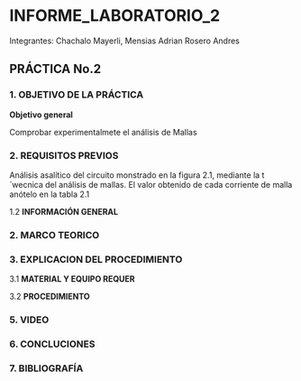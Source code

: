# INFORME_LABORATORIO_2

Integrantes: Chachalo Mayerli, Mensias Adrian Rosero Andres

## **PRÁCTICA No.2**

### 1.  OBJETIVO DE LA PRÁCTICA

**Objetivo general** 

Comprobar experimentalmete el análisis de Mallas

### 2. **REQUISITOS PREVIOS** 

Análisis asalítico del circuito monstrado en la figura 2.1, mediante la t´wecnica del análisis de mallas. El valor obtenido de cada corriente de malla anótelo en la tabla 2.1

  1.2 **INFORMACIÓN GENERAL**

### 2.  MARCO TEORICO

### 3.  EXPLICACION DEL PROCEDIMIENTO 

3.1 **MATERIAL Y EQUIPO REQUER**

3.2 **PROCEDIMIENTO**


### 5.  VIDEO



### 6.  CONCLUCIONES 



### 7.  BIBLIOGRAFÍA
